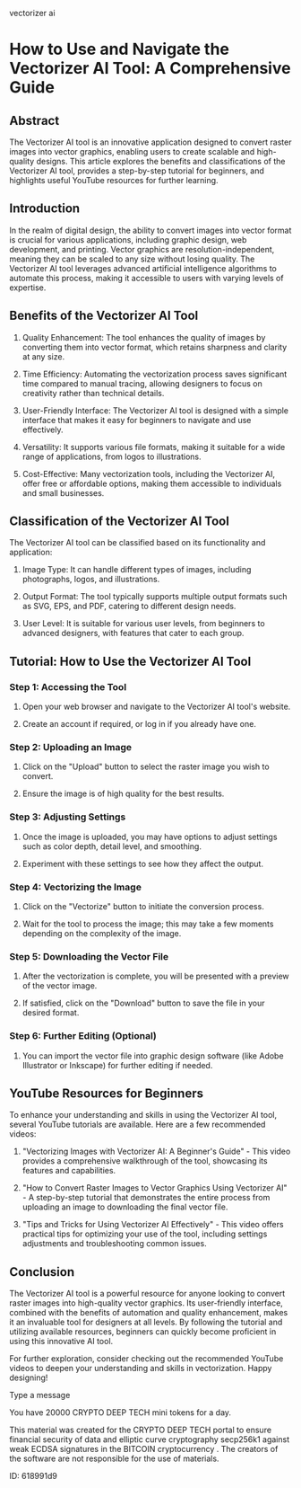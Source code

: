 vectorizer ai
# How to Use and Navigate the Vectorizer AI Tool: A Comprehensive Guide



## Abstract



The Vectorizer AI tool is an innovative application designed to convert raster images into vector graphics, enabling users to create scalable and high-quality designs. This article explores the benefits and classifications of the Vectorizer AI tool, provides a step-by-step tutorial for beginners, and highlights useful YouTube resources for further learning.



## Introduction



In the realm of digital design, the ability to convert images into vector format is crucial for various applications, including graphic design, web development, and printing. Vector graphics are resolution-independent, meaning they can be scaled to any size without losing quality. The Vectorizer AI tool leverages advanced artificial intelligence algorithms to automate this process, making it accessible to users with varying levels of expertise.



## Benefits of the Vectorizer AI Tool



1. Quality Enhancement: The tool enhances the quality of images by converting them into vector format, which retains sharpness and clarity at any size.



2. Time Efficiency: Automating the vectorization process saves significant time compared to manual tracing, allowing designers to focus on creativity rather than technical details.



3. User-Friendly Interface: The Vectorizer AI tool is designed with a simple interface that makes it easy for beginners to navigate and use effectively.



4. Versatility: It supports various file formats, making it suitable for a wide range of applications, from logos to illustrations.



5. Cost-Effective: Many vectorization tools, including the Vectorizer AI, offer free or affordable options, making them accessible to individuals and small businesses.



## Classification of the Vectorizer AI Tool



The Vectorizer AI tool can be classified based on its functionality and application:



1. Image Type: It can handle different types of images, including photographs, logos, and illustrations.



2. Output Format: The tool typically supports multiple output formats such as SVG, EPS, and PDF, catering to different design needs.



3. User Level: It is suitable for various user levels, from beginners to advanced designers, with features that cater to each group.



## Tutorial: How to Use the Vectorizer AI Tool



### Step 1: Accessing the Tool



1. Open your web browser and navigate to the Vectorizer AI tool's website.

2. Create an account if required, or log in if you already have one.



### Step 2: Uploading an Image



1. Click on the "Upload" button to select the raster image you wish to convert.

2. Ensure the image is of high quality for the best results.



### Step 3: Adjusting Settings



1. Once the image is uploaded, you may have options to adjust settings such as color depth, detail level, and smoothing.

2. Experiment with these settings to see how they affect the output.



### Step 4: Vectorizing the Image



1. Click on the "Vectorize" button to initiate the conversion process.

2. Wait for the tool to process the image; this may take a few moments depending on the complexity of the image.



### Step 5: Downloading the Vector File



1. After the vectorization is complete, you will be presented with a preview of the vector image.

2. If satisfied, click on the "Download" button to save the file in your desired format.



### Step 6: Further Editing (Optional)



1. You can import the vector file into graphic design software (like Adobe Illustrator or Inkscape) for further editing if needed.



## YouTube Resources for Beginners



To enhance your understanding and skills in using the Vectorizer AI tool, several YouTube tutorials are available. Here are a few recommended videos:



1. "Vectorizing Images with Vectorizer AI: A Beginner's Guide" - This video provides a comprehensive walkthrough of the tool, showcasing its features and capabilities.



2. "How to Convert Raster Images to Vector Graphics Using Vectorizer AI" - A step-by-step tutorial that demonstrates the entire process from uploading an image to downloading the final vector file.



3. "Tips and Tricks for Using Vectorizer AI Effectively" - This video offers practical tips for optimizing your use of the tool, including settings adjustments and troubleshooting common issues.



## Conclusion



The Vectorizer AI tool is a powerful resource for anyone looking to convert raster images into high-quality vector graphics. Its user-friendly interface, combined with the benefits of automation and quality enhancement, makes it an invaluable tool for designers at all levels. By following the tutorial and utilizing available resources, beginners can quickly become proficient in using this innovative AI tool.



For further exploration, consider checking out the recommended YouTube videos to deepen your understanding and skills in vectorization. Happy designing!



Type a message

You have 20000 CRYPTO DEEP TECH mini tokens for a day.


This material was created for the  CRYPTO DEEP TECH portal  to ensure financial security of data and elliptic curve cryptography  secp256k1 against weak ECDSA  signatures   in the  BITCOIN cryptocurrency . The creators of the software are not responsible for the use of materials.

 ID: 618991d9
